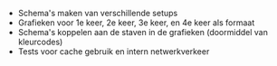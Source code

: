 - Schema's maken van verschillende setups
- Grafieken voor 1e keer, 2e keer, 3e keer, en 4e keer als formaat
- Schema's koppelen aan de staven in de grafieken (doormiddel van kleurcodes)
- Tests voor cache gebruik en intern netwerkverkeer
